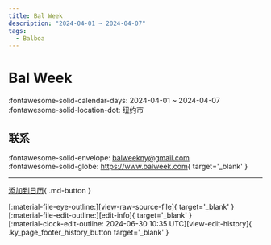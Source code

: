 ```yaml
---
title: Bal Week
description: "2024-04-01 ~ 2024-04-07"
tags:
  - Balboa
---
```


# Bal Week 

:fontawesome-solid-calendar-days: 2024-04-01 ~ 2024-04-07  
:fontawesome-solid-location-dot: 纽约市  

## 联系

:fontawesome-solid-envelope: <balweekny@gmail.com>  
:fontawesome-solid-globe: <https://www.balweek.com>{ target='_blank' }  

---

[添加到日历](https://swing.news/ics/zh-Hans/2024/us/bal-week-2024.ics){ .md-button }

<div class="ky_page_footer" markdown>
<div class="ky_page_footer_trailing" markdown="span">
[:material-file-eye-outline:][view-raw-source-file]{ target='_blank' }
[:material-file-edit-outline:][edit-info]{ target='_blank' }
</div>
<div class="ky_page_footer_leading" markdown="span">
[:material-clock-edit-outline: 2024-06-30 10:35 UTC][view-edit-history]{ .ky_page_footer_history_button target='_blank' }
</div>
</div>

[view-raw-source-file]: https://github.com/swingdance/events/blob/main/2024/us/bal-week-2024.json "查看原始源文件"
[edit-info]: https://github.com/swingdance/events/issues/new?assignees=&labels=update+event&projects=&template=03-update_entity.yml&title=%5B2024%2Fus%5D%20Bal%20Week&region=us&year=2024&id=bal-week-2024&name=Bal%20Week&org_id= "编辑信息"

[view-edit-history]: https://github.com/swingdance/events/commits/main/2024/us/bal-week-2024.json "查看编辑历史"
